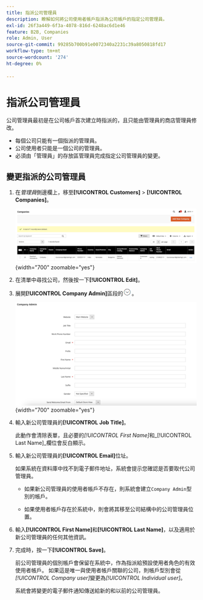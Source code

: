 ```yaml
---
title: 指派公司管理員
description: 瞭解如何將公司使用者帳戶指派為公司帳戶的指定公司管理員。
exl-id: 26f3a449-6f3a-4078-816d-6248ac6d1e46
feature: B2B, Companies
role: Admin, User
source-git-commit: 99285b700b91e0072340a2231c39a8050818fd17
workflow-type: tm+mt
source-wordcount: '274'
ht-degree: 0%

---
```


# 指派公司管理員

公司管理員最初是在公司帳戶首次建立時指派的，且只能由管理員的商店管理員修改。

- 每個公司只能有一個指派的管理員。
- 公司使用者只能是一個公司的管理員。
- 必須由「管理員」的存放區管理員完成指定公司管理員的變更。

## 變更指派的公司管理員

1. 在&#x200B;_管理員_&#x200B;側邊欄上，移至&#x200B;**[!UICONTROL Customers]** > **[!UICONTROL Companies]**。

   ![公司](./assets/companies-grid.png){width="700" zoomable="yes"}

1. 在清單中尋找公司，然後按一下&#x200B;**[!UICONTROL Edit]**。

1. 展開&#x200B;**[!UICONTROL Company Admin]**&#x200B;區段的![擴充選擇器](../assets/icon-display-expand.png)。

   ![公司管理員](./assets/company-create-company-admin.png){width="700" zoomable="yes"}

1. 輸入新公司管理員的&#x200B;**[!UICONTROL Job Title]**。

   此動作會清除表單，且必要的&#x200B;_[!UICONTROL First Name]_&#x200B;和_[!UICONTROL Last Name]_&#x200B;欄位會反白顯示。

1. 輸入新公司管理員的&#x200B;**[!UICONTROL Email]**&#x200B;位址。

   如果系統在資料庫中找不到電子郵件地址，系統會提示您確認是否要取代公司管理員。

   - 如果新公司管理員的使用者帳戶不存在，則系統會建立`Company Admin`型別的帳戶。

   - 如果使用者帳戶存在於系統中，則會將其移至公司結構中的公司管理員位置。

1. 輸入&#x200B;**[!UICONTROL First Name]**&#x200B;和&#x200B;**[!UICONTROL Last Name]**，以及適用於新公司管理員的任何其他資訊。

1. 完成時，按一下&#x200B;**[!UICONTROL Save]**。

   前公司管理員的個別帳戶會保留在系統中，作為指派給預設使用者角色的有效使用者帳戶。 如果這是唯一與使用者帳戶關聯的公司，則帳戶型別會從&#x200B;*[!UICONTROL Company user]*&#x200B;變更為&#x200B;*[!UICONTROL Individual user]*。

   系統會將變更的電子郵件通知傳送給新的和以前的公司管理員。

